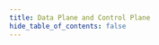 ```yaml
---
title: Data Plane and Control Plane
hide_table_of_contents: false
---
```


[//]: # (TODO write this document)
